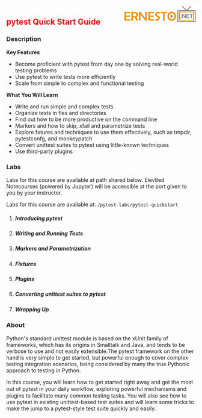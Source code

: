 <img align="right" src="./logo.png">

<h2><span style="color:red;">pytest Quick Start Guide</span></h2>

### Description

**Key Features**
- Become proficient with pytest from day one by solving real-world testing problems
- Use pytest to write tests more efficiently
- Scale from simple to complex and functional testing


**What You Will Learn**
- Write and run simple and complex tests
- Organize tests in fles and directories
- Find out how to be more productive on the command line
- Markers and how to skip, xfail and parametrize tests
- Explore fxtures and techniques to use them effectively, such as tmpdir, pytestconfg, and monkeypatch
- Convert unittest suites to pytest using little-known techniques
- Use third-party plugins


### Labs

Labs for this course are available at path shared below. Elev8ed Notecourses (powered by Jupyter) will be accessible at the port given to you by your instructor.

Labs for this course are available at: `/pytest-labs/pytest-quickstart`

1. ##### Introducing pytest
2. ##### Writing and Running Tests
3. ##### Markers and Parametrization
4. ##### Fixtures
5. ##### Plugins
6. ##### Converting unittest suites to pytest
7. ##### Wrapping Up


### About
Python's standard unittest module is based on the xUnit family of frameworks, which has its origins in Smalltalk and Java, and tends to be verbose to use and not easily extensible.The pytest framework on the other hand is very simple to get started, but powerful enough to cover complex testing integration scenarios, being considered by many the true Pythonic approach to testing in Python.

In this course, you will learn how to get started right away and get the most out of pytest in your daily workﬂow, exploring powerful mechanisms and plugins to facilitate many common testing tasks. You will also see how to use pytest in existing unittest-based test suites and will learn some tricks to make the jump to a pytest-style test suite quickly and easily.